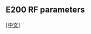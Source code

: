 ## E200 RF parameters
[[中文]](../../../cn/device_and_usage_manual/ANTSDR_E_Series_Module/ANTSDR_E200_Reference_Manual/AntsdrE200_RF_parameters_cn.html)
